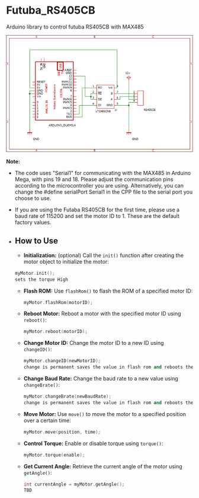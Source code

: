 # Futuba_RS405CB
Arduino library to control futuba RS405CB with MAX485

![circuit](https://github.com/lastVIZSLA/Futuba_RS405CB/blob/main/circuit.png)

**Note:**

- The code uses "Serial1" for communicating with the MAX485 in Arduino Mega, with pins 19 and 18. Please adjust the communication pins according to the microcontroller you are using. Alternatively, you can change the #define serialPort Serial1 in the CPP file to the serial port you choose to use.

- If you are using the Futaba RS405CB for the first time, please use a baud rate of 115200 and set the motor ID to 1. These are the default factory values.

- ## How to Use

     - **Initialization:** (optional) Call the `init()` function after creating the motor object to initialize the motor:
     ```cpp
     myMotor.init();
     sets the torque High
     ```
   - **Flash ROM:** Use `flashRom()` to flash the ROM of a specified motor ID:
     ```cpp
     myMotor.flashRom(motorID);
     ```
   - **Reboot Motor:** Reboot a motor with the specified motor ID using `reboot()`:
     ```cpp
     myMotor.reboot(motorID);
     ```
   - **Change Motor ID:** Change the motor ID to a new ID using `changeID()`:
     ```cpp
     myMotor.changeID(newMotorID);
     change is permanent saves the value in flash rom and reboots the motor
     ```
   - **Change Baud Rate:** Change the baud rate to a new value using `changeBrate()`:
     ```cpp
     myMotor.changeBrate(newBaudRate);
     change is permanent saves the value in flash rom and reboots the motor
     ```
   - **Move Motor:** Use `move()` to move the motor to a specified position over a certain time:
     ```cpp
     myMotor.move(position, time);
     ```
   - **Control Torque:** Enable or disable torque using `torque()`:
     ```cpp
     myMotor.torque(enable);
     ```
   - **Get Current Angle:** Retrieve the current angle of the motor using `getAngle()`:
     ```cpp
     int currentAngle = myMotor.getAngle();
     TBD


